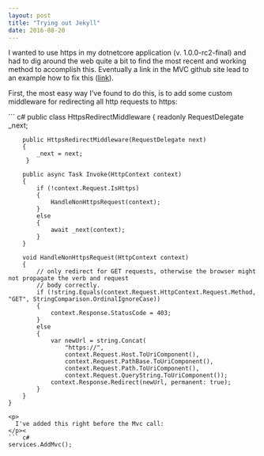 ```yaml
---
layout: post
title: "Trying out Jekyll"
date: 2016-08-20
---
```

<p>
I wanted to use https in my dotnetcore application (v. 1.0.0-rc2-final) and had to dig around the web quite a bit to find the most recent
and working method to accomplish this. Eventually a link in the MVC github site lead to an example how to fix this 
(<a title="link" href="https://github.com/Rinsen/HttpsProblemWithKestrel" target="_blank">link</a>).
</p>
<p>
First, the most easy way I've found to do this, is to add some custom middleware for redirecting all http requests to https:
</p>
``` c#
public class HttpsRedirectMiddleware
    {
        readonly RequestDelegate _next;
        
        public HttpsRedirectMiddleware(RequestDelegate next)
        {
            _next = next;
         }

        public async Task Invoke(HttpContext context)
        {
            if (!context.Request.IsHttps)
            {
                HandleNonHttpsRequest(context);
            }
            else
            {
                await _next(context);
            }
        }
        
        void HandleNonHttpsRequest(HttpContext context)
        {
            // only redirect for GET requests, otherwise the browser might not propagate the verb and request
            // body correctly.
            if (!string.Equals(context.Request.HttpContext.Request.Method, "GET", StringComparison.OrdinalIgnoreCase))
            {
                context.Response.StatusCode = 403;
            }
            else
            {
                var newUrl = string.Concat(
                    "https://",
                    context.Request.Host.ToUriComponent(),
                    context.Request.PathBase.ToUriComponent(),
                    context.Request.Path.ToUriComponent(),
                    context.Request.QueryString.ToUriComponent());
                context.Response.Redirect(newUrl, permanent: true);
            }
        }
    }
```
<p>
  I've added this right before the Mvc call:
</p><
``` c#
services.AddMvc();
```
